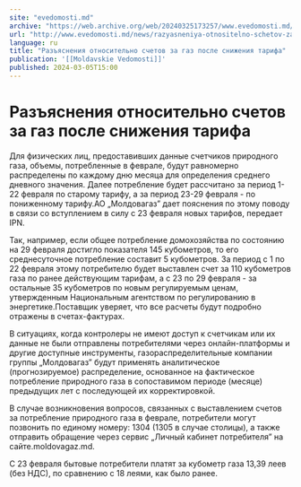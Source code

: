 ```yaml
---
site: "evedomosti.md"
archive: "https://web.archive.org/web/20240325173257/www.evedomosti.md/news/razyasneniya-otnositelno-schetov-za-gaz-posle-snizheniya-tar"
url: "http://www.evedomosti.md/news/razyasneniya-otnositelno-schetov-za-gaz-posle-snizheniya-tar"
language: ru
title: "Разъяснения относительно счетов за газ после снижения тарифа"
publication: '[[Moldavskie Vedomosti]]'
published: 2024-03-05T15:00
---
```


# Разъяснения относительно счетов за газ после снижения тарифа

Для физических лиц, предоставивших данные счетчиков природного газа, объемы, потребленные в феврале, будут равномерно распределены по каждому дню месяца для определения среднего дневного значения. Далее потребление будет рассчитано за период 1-22 февраля по старому тарифу, а за период 23-29 февраля - по пониженному тарифу.АО „Молдовагаз” дает пояснения по этому поводу в связи со вступлением в силу с 23 февраля новых тарифов, передает IPN.

Так, например, если общее потребление домохозяйства по состоянию на 29 февраля достигло показателя 145 кубометров, то его среднесуточное потребление составит 5 кубометров. За период с 1 по 22 февраля этому потребителю будет выставлен счет за 110 кубометров газа по ранее действующим тарифам, а с 23 по 29 февраля - за остальные 35 кубометров по новым регулируемым ценам, утвержденным Национальным агентством по регулированию в энергетике.Поставщик уверяет, что все расчеты будут подробно отражены в счетах-фактурах.

В ситуациях, когда контролеры не имеют доступ к счетчикам или их данные не были отправлены потребителями через онлайн-платформы и другие доступные инструменты, газораспределительные компании группы „Молдовагаз” будут применять аналитическое (прогнозируемое) распределение, основанное на фактическое потребление природного газа в сопоставимом периоде (месяце) предыдущих лет с последующей их корректировкой.

В случае возникновения вопросов, связанных с выставлением счетов за потребление природного газа в феврале, потребители могут позвонить по единому номеру: 1304 (1305 в случае столицы), а также отправить обращение через сервис „Личный кабинет потребителя” на сайте.moldovagaz.md.

С 23 февраля бытовые потребители платят за кубометр газа 13,39 леев (без НДС), по сравнению с 18 леями, как было ранее.